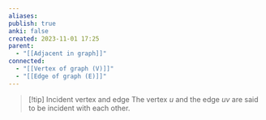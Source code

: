 ```yaml
---
aliases: 
publish: true
anki: false
created: 2023-11-01 17:25
parent:
  - "[[Adjacent in graph]]"
connected:
  - "[[Vertex of graph (V)]]"
  - "[[Edge of graph (E)]]"
---
```


> [!tip] Incident vertex and edge
> The vertex ${} u$ and the edge $uv$ are said to be incident with each other.














